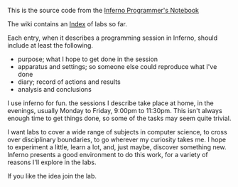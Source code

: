 This is the source code from the [Inferno Programmer's Notebook](http://ipn.caerwyn.com)

The wiki contains an [Index](Index.md) of labs so far.

Each entry, when it describes a programming session in Inferno, should include at least the following.

  * purpose; what I hope to get done in the session
  * apparatus and settings; so someone else could reproduce what I've done
  * diary; record of actions and results
  * analysis and conclusions

I use inferno for fun. the sessions I describe take place at home, in the evenings, usually Monday to Friday, 9:00pm to 11:30pm. This isn't always enough time to get things done, so some of the tasks may seem quite trivial.

I want labs to cover a wide range of subjects in computer science, to cross over disciplinary boundaries, to go wherever my curiosity takes me. I hope to experiment a little, learn a lot, and, just maybe, discover something new. Inferno presents a good environment to do this work, for a variety of reasons I'll explore in the labs.

If you like the idea join the lab.